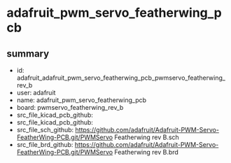 # adafruit_pwm_servo_featherwing_pcb
 
## summary 
* id: adafruit_adafruit_pwm_servo_featherwing_pcb_pwmservo_featherwing_rev_b
* user: adafruit
* name: adafruit_pwm_servo_featherwing_pcb
* board: pwmservo_featherwing_rev_b
* src_file_kicad_pcb_github: 
* src_file_kicad_pcb_github: 
* src_file_sch_github: https://github.com/adafruit/Adafruit-PWM-Servo-FeatherWing-PCB.git/PWMServo Featherwing rev B.sch
* src_file_brd_github: https://github.com/adafruit/Adafruit-PWM-Servo-FeatherWing-PCB.git/PWMServo Featherwing rev B.brd



